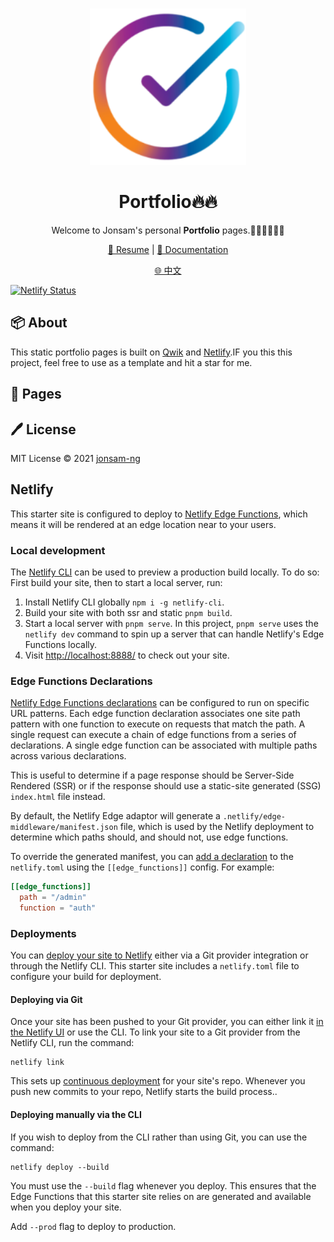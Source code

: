 <br>
<p align="center">
<a href="https://portfolio.jonsam.site" target="_blank">
<img src="./logo.png" alt="portfolio" height="250" width="250"/>
</a>
<h1 align="center">Portfolio🔥🔥</h1>
</p>

<p align="center">
Welcome to Jonsam's personal <b>Portfolio</b> pages.🧑‍💻👩‍💻👨‍💻
</p>

<p align="center">
  <a href="https://resume.jonsam.site/示例">🍁 Resume</a> | <a href="https://100js.jonsam.site">📖 Documentation</a>
</p>

<p align="center">
  <a href="./README_zh-CN.md">🌐 中文</a>
</p>

[![Netlify Status](https://api.netlify.com/api/v1/badges/b8b6d187-189c-43d3-b7ef-67af7163da01/deploy-status)](https://app.netlify.com/sites/aquamarine-meringue-336076/deploys)

## 📦 About

This static portfolio pages is built on [Qwik](https://qwik.builder.io) and [Netlify](https://www.netlify.com/).IF you this this project, feel free to use as a template and hit a star for me.

## 🚀 Pages

## 🖊️ License

MIT License © 2021 [jonsam-ng](https://github.com/jonsam-ng)

## Netlify

This starter site is configured to deploy to [Netlify Edge Functions](https://docs.netlify.com/edge-functions/overview/), which means it will be rendered at an edge location near to your users.

### Local development

The [Netlify CLI](https://docs.netlify.com/cli/get-started/) can be used to preview a production build locally. To do so: First build your site, then to start a local server, run:

1. Install Netlify CLI globally `npm i -g netlify-cli`.
2. Build your site with both ssr and static `pnpm build`.
3. Start a local server with `pnpm serve`.
   In this project, `pnpm serve` uses the `netlify dev` command to spin up a server that can handle Netlify's Edge Functions locally.
4. Visit [http://localhost:8888/](http://localhost:8888/) to check out your site.

### Edge Functions Declarations

[Netlify Edge Functions declarations](https://docs.netlify.com/edge-functions/declarations/)
can be configured to run on specific URL patterns. Each edge function declaration associates
one site path pattern with one function to execute on requests that match the path. A single request can execute a chain of edge functions from a series of declarations. A single edge function can be associated with multiple paths across various declarations.

This is useful to determine if a page response should be Server-Side Rendered (SSR) or
if the response should use a static-site generated (SSG) `index.html` file instead.

By default, the Netlify Edge adaptor will generate a `.netlify/edge-middleware/manifest.json` file, which is used by the Netlify deployment to determine which paths should, and should not, use edge functions.

To override the generated manifest, you can [add a declaration](https://docs.netlify.com/edge-functions/declarations/#add-a-declaration) to the `netlify.toml` using the `[[edge_functions]]` config. For example:

```toml
[[edge_functions]]
  path = "/admin"
  function = "auth"
```

### Deployments

You can [deploy your site to Netlify](https://docs.netlify.com/site-deploys/create-deploys/) either via a Git provider integration or through the Netlify CLI. This starter site includes a `netlify.toml` file to configure your build for deployment.

#### Deploying via Git

Once your site has been pushed to your Git provider, you can either link it [in the Netlify UI](https://app.netlify.com/start) or use the CLI. To link your site to a Git provider from the Netlify CLI, run the command:

```shell
netlify link
```

This sets up [continuous deployment](https://docs.netlify.com/site-deploys/create-deploys/#deploy-with-git) for your site's repo. Whenever you push new commits to your repo, Netlify starts the build process..

#### Deploying manually via the CLI

If you wish to deploy from the CLI rather than using Git, you can use the command:

```shell
netlify deploy --build
```

You must use the `--build` flag whenever you deploy. This ensures that the Edge Functions that this starter site relies on are generated and available when you deploy your site.

Add `--prod` flag to deploy to production.
